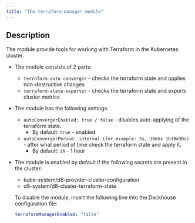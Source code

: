 ```yaml
---
title: "The terraform-manager module"
---
```

## Description

The module provide tools for working with Terraform in the Kubernetes cluster.

* The module consists of 2 parts:
  * `terraform-auto-converger` - checks the terraform state and applies non-destructive changes
  * `terraform-state-exporter` - checks the terraform state and exports cluster metrics

* The module has the following settings:

  * `autoConvergerEnabled: true / false` - disables auto-applying of the terraform state. 
    * By default: `true` - enabled
  * `autoConvergerPeriod: interval (for example: 5s, 10m5s 1h30m30s)` - after what period of time check the terraform state and apply it.
    * By default: `1h` - 1 hour
    
* The module is enabled by default if the following secrets are present in the cluster:
    * kube-system/d8-provider-cluster-configuration
    * d8-system/d8-cluster-terraform-state

  To disable the module, insert the following line into the Deckhouse configuration file:
  ```yaml
  terraformManagerEnabled: "false"
  ```
